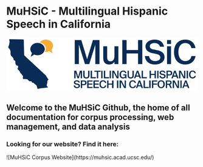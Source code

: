 # MuHSiC - Multilingual Hispanic Speech in California
![MuHSiC Logo](https://github.com/julian-vargo/MuHSiC/blob/main/Images/Logo_MuHSiC_bicolor.jpg)  

<h2>Welcome to the MuHSiC Github, the home of all documentation for corpus processing, web management, and data analysis</h2>  
<h3>Looking for our website? Find it here:</h3>  
![MuHSiC Corpus Website](https://muhsic.acad.ucsc.edu/)
